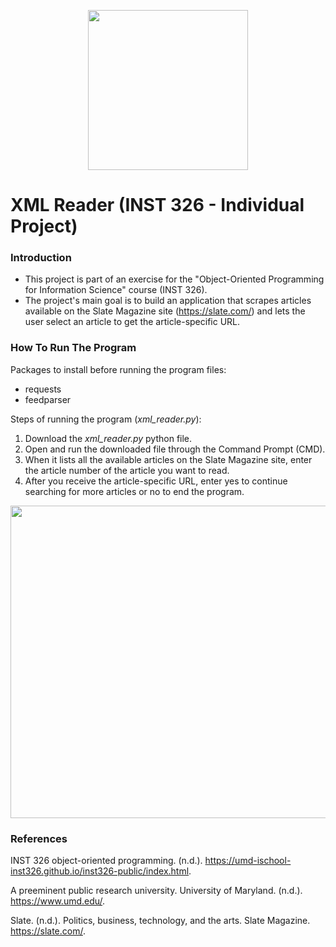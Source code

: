 <p align="center">
  <img width="256" height="256" src="https://pbs.twimg.com/profile_images/998978256077402112/OMvHnltG_400x400.jpg">
</p>

# XML Reader (INST 326 - Individual Project)

### Introduction
- This project is part of an exercise for the "Object-Oriented Programming for Information Science" course (INST 326).
- The project's main goal is to build an application that scrapes articles available on the Slate Magazine site (https://slate.com/) and lets the user select an article to get the article-specific URL.

### How To Run The Program

Packages to install before running the program files:
- requests
- feedparser

Steps of running the program (_xml_reader.py_):
1. Download the _xml_reader.py_ python file. 
2. Open and run the downloaded file through the Command Prompt (CMD).
3. When it lists all the available articles on the Slate Magazine site, enter the article number of the article you want to read.
4. After you receive the article-specific URL, enter yes to continue searching for more articles or no to end the program.

<p align="center">
  <img width="780" height="500" src="https://fm.hunter.cuny.edu/journalism/wp-content/uploads/Slate-logo.png">
</p>

### References

INST 326 object-oriented programming. (n.d.). https://umd-ischool-inst326.github.io/inst326-public/index.html. 

A preeminent public research university. University of Maryland. (n.d.). https://www.umd.edu/. 

Slate. (n.d.). Politics, business, technology, and the arts. Slate Magazine. https://slate.com/. 
